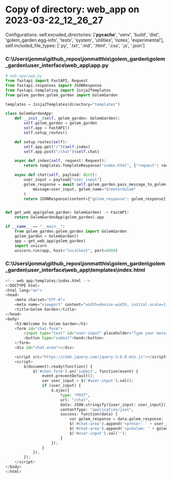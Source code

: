 # Copy of directory: web_app on 2023-03-22_12_26_27
Configurations: self.excuded_directories: ['__pycache__', 'venv', 'build', 'dist', 'golem_garden.egg-info', 'tests', 'system', 'utilities', 'notes', 'experimental'], self.included_file_types: ['.py', '.txt', '.md', '.html', '.css', '.js', '.json'] 
 
### C:\Users\jonma\github_repos\jonmatthis\golem_garden\golem_garden\user_interface\web_app\app.py

```python
# web_app/app.py
from fastapi import FastAPI, Request
from fastapi.responses import JSONResponse
from fastapi.templating import Jinja2Templates
from golem_garden.golem_garden import GolemGarden

templates = Jinja2Templates(directory="templates")

class GolemGardenApp:
    def __init__(self, golem_garden: GolemGarden):
        self.golem_garden = golem_garden
        self.app = FastAPI()
        self.setup_routes()

    def setup_routes(self):
        self.app.get("/")(self.index)
        self.app.post("/chat")(self.chat)

    async def index(self, request: Request):
        return templates.TemplateResponse("index.html", {"request": request})

    async def chat(self, payload: dict):
        user_input = payload["user_input"]
        golem_response = await self.golem_garden.pass_message_to_golem(
            message=user_input, golem_name="GreeterGolem"
        )
        return JSONResponse(content={"golem_response": golem_response})


def get_web_app(golem_garden: GolemGarden) -> FastAPI:
    return GolemGardenApp(golem_garden).app

if __name__ == "__main__":
    from golem_garden.golem_garden import GolemGarden
    golem_garden = GolemGarden()
    app = get_web_app(golem_garden)
    import uvicorn
    uvicorn.run(app, host="localhost", port=8000)

```

### C:\Users\jonma\github_repos\jonmatthis\golem_garden\golem_garden\user_interface\web_app\templates\index.html

```python
<!-- web_app/templates/index.html -->
<!DOCTYPE html>
<html lang="en">
<head>
    <meta charset="UTF-8">
    <meta name="viewport" content="width=device-width, initial-scale=1.0">
    <title>Golem Garden</title>
</head>
<body>
    <h1>Welcome to Golem Garden</h1>
    <form id="chat-form">
        <input type="text" id="user-input" placeholder="Type your message...">
        <button type="submit">Send</button>
    </form>
    <div id="chat-area"></div>

    <script src="https://code.jquery.com/jquery-3.6.0.min.js"></script>
    <script>
        $(document).ready(function() {
            $('#chat-form').on('submit', function(event) {
                event.preventDefault();
                var user_input = $('#user-input').val();
                if (user_input) {
                    $.ajax({
                        type: "POST",
                        url: "/chat",
                        data: JSON.stringify({user_input: user_input}),
                        contentType: "application/json",
                        success: function(data) {
                            var golem_response = data.golem_response;
                            $('#chat-area').append('<p>User: ' + user_input + '</p>');
                            $('#chat-area').append('<p>Golem: ' + golem_response + '</p>');
                            $('#user-input').val('');
                        }
                    });
                }
            });
        });
    </script>
</body>
</html>

```
